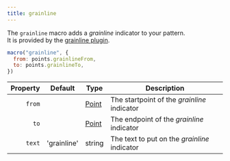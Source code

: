 ```yaml
---
title: grainline
---
```


The `grainline` macro adds a *grainline* indicator to your pattern.  
It is provided by the [grainline plugin](/reference/plugins/grainline/).

<Example part="plugin_grainline" caption="Example of the grainline indicator added by this macro" />

```js
macro("grainline", {
  from: points.grainlineFrom,
  to: points.grainlineTo,
})
```

| Property    | Default     | Type       | Description                                  | 
|------------:|-------------|------------|----------------------------------------------|
| `from`      |             | [Point][1] | The startpoint of the *grainline* indicator  |
| `to`        |             | [Point][1] | The endpoint of the *grainline* indicator    |
| `text`      | 'grainline' | string     | The text to put on the *grainline* indicator |

[1]: /reference/api/point
